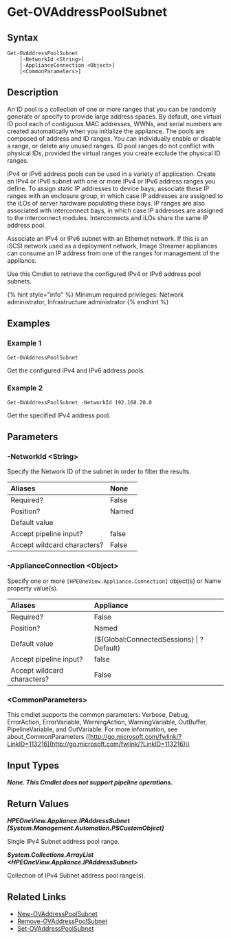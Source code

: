﻿---
description: Retrieve address pool subnet information.
---

# Get-OVAddressPoolSubnet

## Syntax

```text
Get-OVAddressPoolSubnet
    [-NetworkId <String>]
    [-ApplianceConnection <Object>]
    [<CommonParameters>]
```

## Description

An ID pool is a collection of one or more ranges that you can be randomly generate or specify to provide large address spaces. By default, one virtual ID pool each of contiguous MAC addresses, WWNs, and serial numbers are created automatically when you initialize the appliance. The pools are composed of address and ID ranges. You can individually enable or disable a range, or delete any unused ranges. ID pool ranges do not conflict with physical IDs, provided the virtual ranges you create exclude the physical ID ranges.

IPv4 or IPv6 address pools can be used in a variety of application.  Create an IPv4 or IPv6 subnet with one or more IPv4 or IPv6 address ranges you define. To assign static IP addresses to device bays, associate these IP ranges with an enclosure group, in which case IP addresses are assigned to the iLOs of server hardware populating these bays. IP ranges are also associated with interconnect bays, in which case IP addresses are assigned to the interconnect modules. Interconnects and iLOs share the same IP address pool.

Associate an IPv4 or IPv6 subnet with an Ethernet network. If this is an iSCSI network used as a deployment network, Image Streamer appliances can consume an IP address from one of the ranges for management of the appliance.

Use this Cmdlet to retrieve the configured IPv4 or IPv6 address pool subnets.

{% hint style="info" %}
Minimum required privileges: Network administrator, Infrastructure administrator
{% endhint %}

## Examples

###  Example 1 

```text
Get-OVAddressPoolSubnet
```

Get the configured IPv4 and IPv6 address pools.

###  Example 2 

```text
Get-OVAddressPoolSubnet -NetworkId 192.168.20.0
```

Get the specified IPv4 address pool.

## Parameters

### -NetworkId &lt;String&gt;

Specify the Network ID of the subnet in order to filter the results.

| Aliases | None |
| :--- | :--- |
| Required? | False |
| Position? | Named |
| Default value |  |
| Accept pipeline input? | false |
| Accept wildcard characters? | False |

### -ApplianceConnection &lt;Object&gt;

Specify one or more `[HPEOneView.Appliance.Connection]` object(s) or Name property value(s).

| Aliases | Appliance |
| :--- | :--- |
| Required? | False |
| Position? | Named |
| Default value | (${Global:ConnectedSessions} &vert; ? Default) |
| Accept pipeline input? | false |
| Accept wildcard characters? | False |

### &lt;CommonParameters&gt;

This cmdlet supports the common parameters: Verbose, Debug, ErrorAction, ErrorVariable, WarningAction, WarningVariable, OutBuffer, PipelineVariable, and OutVariable. For more information, see about\_CommonParameters \([http://go.microsoft.com/fwlink/?LinkID=113216](http://go.microsoft.com/fwlink/?LinkID=113216)\)

## Input Types

_**None.  This Cmdlet does not support pipeline operations.**_

## Return Values

_**HPEOneView.Appliance.IPAddressSubnet [System.Management.Automation.PSCustomObject]**_

Single IPv4 Subnet address pool range.

_**System.Collections.ArrayList <HPEOneView.Appliance.IPAddressSubnet>**_

Collection of IPv4 Subnet address pool range(s).

## Related Links

* [New-OVAddressPoolSubnet](new-ovaddresspoolsubnet.md)
* [Remove-OVAddressPoolSubnet](remove-ovaddresspoolsubnet.md)
* [Set-OVAddressPoolSubnet](set-ovaddresspoolsubnet.md)
